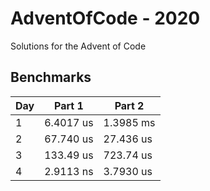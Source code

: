 # AdventOfCode - 2020

Solutions for the Advent of Code

## Benchmarks
| Day | Part 1    | Part 2    |
|-----|-----------|-----------|
| 1   | 6.4017 us | 1.3985 ms |
| 2   | 67.740 us | 27.436 us |
| 3   | 133.49 us | 723.74 us |
| 4   | 2.9113 ns | 3.7930 us |